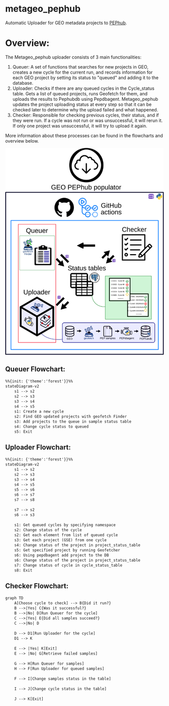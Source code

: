 # metageo_pephub
Automatic Uploader for GEO metadata projects to [PEPhub](https://pephub.databio.org/).

# Overview:
The Metageo_pephub uploader consists of 3 main functionalities:

1) Queuer: A set of functions that searches for new projects in GEO, creates a new cycle for the current run, and records information for each GEO project by setting its status to "queued" and adding it to the database.
2) Uploader: Checks if there are any queued cycles in the Cycle_status table. Gets a list of queued projects, runs Geofetch for them, and uploads the results to Pephubdb using Pepdbagent. Metageo_pephub updates the project uploading status at every step so that it can be checked later to determine why the upload failed and what happened.
3) Checker: Responsible for checking previous cycles, their status, and if they were run. If a cycle was not run or was unsuccessful, it will rerun it. If only one project was unsuccessful, it will try to upload it again.

More information about these processes can be found in the flowcharts and overview below.

![](./docs/img/populator_overview.svg)

## Queuer Flowchart:
```mermaid
%%{init: {'theme':'forest'}}%%
stateDiagram-v2
    s1 --> s2 
    s2 --> s3
    s3 --> s4
    s4 --> s5
    s1: Create a new cycle
    s2: Find GEO updated projects with geofetch Finder
    s3: Add projects to the queue in sample status table
    s4: Change cycle status to queued
    s5: Exit
```

## Uploader Flowchart:

```mermaid
%%{init: {'theme':'forest'}}%%
stateDiagram-v2
    s1 --> s2 
    s2 --> s3
    s3 --> s4
    s4 --> s5
    s5 --> s6
    s6 --> s7
    s7 --> s8

    s7 --> s2
    s6 --> s3

    s1: Get queued cycles by specifying namespace
    s2: Change status of the cycle
    s2: Get each element from list of queued cycle
    s3: Get each project (GSE) from one cycle
    s4: Change status of the project in project_status_table
    s5: Get specified project by running Geofetcher
    s6: Using pepdbagent add project to the DB
    s6: Change status of the project in project_status_table
    s7: Change status of cycle in cycle_status_table
    s8: Exit
```

## Checker Flowchart:
```mermaid
graph TD
    A[Choose cycle to check] --> B{Did it run?}
    B -->|Yes| C{Was it successful?}
    B -->|No| D[Run Queuer for the cycle]
    C -->|Yes| E{Did all samples succeed?}
    C -->|No| D

    D --> D1[Run Uploader for the cycle]
    D1 --> K

    E --> |Yes| K[Exit]
    E --> |No| G[Retrieve failed samples]

    G --> H[Run Queuer for samples]
    H --> F[Run Uploader for queued samples]
    
    F --> I[Change samples status in the table]

    I --> J[Change cycle status in the table]

    J --> K[Exit]

```
